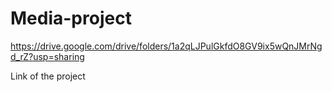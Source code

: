 # Media-project

https://drive.google.com/drive/folders/1a2qLJPulGkfdO8GV9ix5wQnJMrNgd_rZ?usp=sharing

Link of the project